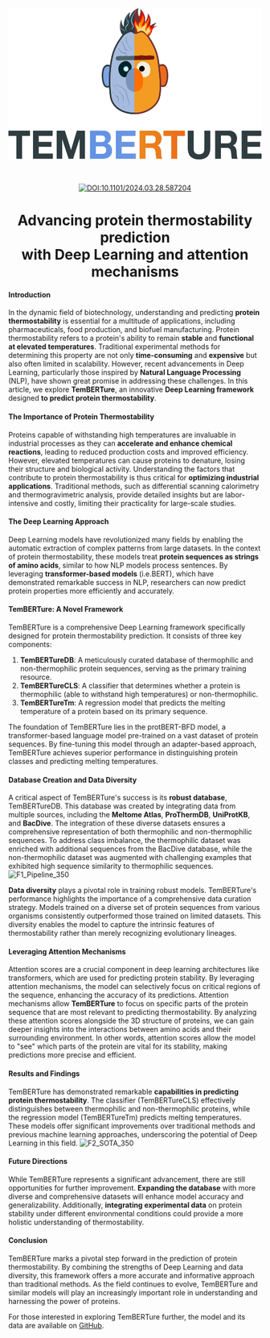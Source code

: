 <div align="center">   
<img title="logo" alt="" src="logo.png"  width="600" height="300" align="center">      

<br/><br/>
[![DOI:10.1101/2024.03.28.587204](http://img.shields.io/badge/DOI-10.1101/2024.03.28.587204-F28C28.svg)](https://www.biorxiv.org/content/10.1101/2024.03.28.587204v1)

</div>

<h1 style="text-align: center;">
    Advancing protein thermostability prediction <br> with Deep Learning and attention mechanisms
</h1>

#### Introduction

In the dynamic field of biotechnology, understanding and predicting **protein thermostability** is essential for a multitude of applications, including pharmaceuticals, food production, and biofuel manufacturing. Protein thermostability refers to a protein's ability to remain **stable** and **functional at elevated temperatures**. Traditional experimental methods for determining this property are not only **time-consuming** and **expensive** but also often limited in scalability. However, recent advancements in Deep Learning, particularly those inspired by **Natural Language Processing** (NLP), have shown great promise in addressing these challenges. In this article, we explore **TemBERTure**, an innovative **Deep Learning framework** designed **to predict protein thermostability**.

#### The Importance of Protein Thermostability

Proteins capable of withstanding high temperatures are invaluable in industrial processes as they can **accelerate and enhance chemical reactions**, leading to reduced production costs and improved efficiency. However, elevated temperatures can cause proteins to denature, losing their structure and biological activity. Understanding the factors that contribute to protein thermostability is thus critical for **optimizing industrial applications**. Traditional methods, such as differential scanning calorimetry and thermogravimetric analysis, provide detailed insights but are labor-intensive and costly, limiting their practicality for large-scale studies.

#### The Deep Learning Approach

Deep Learning models have revolutionized many fields by enabling the automatic extraction of complex patterns from large datasets. In the context of protein thermostability, these models treat **protein sequences as strings of amino acids**, similar to how NLP models process sentences. By leveraging **transformer-based models** (i.e.BERT), which have demonstrated remarkable success in NLP, researchers can now predict protein properties more efficiently and accurately.

#### TemBERTure: A Novel Framework

TemBERTure is a comprehensive Deep Learning framework specifically designed for protein thermostability prediction. It consists of three key components:

1. **TemBERTureDB**: A meticulously curated database of thermophilic and non-thermophilic protein sequences, serving as the primary training resource.
2. **TemBERTureCLS**: A classifier that determines whether a protein is thermophilic (able to withstand high temperatures) or non-thermophilic.
3. **TemBERTureTm**: A regression model that predicts the melting temperature of a protein based on its primary sequence.

The foundation of TemBERTure lies in the protBERT-BFD model, a transformer-based language model pre-trained on a vast dataset of protein sequences. By fine-tuning this model through an adapter-based approach, TemBERTure achieves superior performance in distinguishing protein classes and predicting melting temperatures.

#### Database Creation and Data Diversity

A critical aspect of TemBERTure's success is its **robust database**, TemBERTureDB. This database was created by integrating data from multiple sources, including the **Meltome Atlas**, **ProThermDB**, **UniProtKB**, and **BacDive**. The integration of these diverse datasets ensures a comprehensive representation of both thermophilic and non-thermophilic sequences. To address class imbalance, the thermophilic dataset was enriched with additional sequences from the BacDive database, while the non-thermophilic dataset was augmented with challenging examples that exhibited high sequence similarity to thermophilic sequences.
![F1_Pipeline_350](https://github.com/user-attachments/assets/dd3fa013-1c5a-4d6e-99b5-03c890f66e5c)

**Data diversity** plays a pivotal role in training robust models. TemBERTure's performance highlights the importance of a comprehensive data curation strategy. Models trained on a diverse set of protein sequences from various organisms consistently outperformed those trained on limited datasets. This diversity enables the model to capture the intrinsic features of thermostability rather than merely recognizing evolutionary lineages.

#### Leveraging Attention Mechanisms

Attention scores are a crucial component in deep learning architectures like transformers, which are used for predicting protein stability. By leveraging attention mechanisms, the model can selectively focus on critical regions of the sequence, enhancing the accuracy of its predictions. Attention mechanisms allow **TemBERTure** to focus on specific parts of the protein sequence that are most relevant to predicting thermostability. By analyzing these attention scores alongside the 3D structure of proteins, we can gain deeper insights into the interactions between amino acids and their surrounding environment. In other words, attention scores allow the model to "see" which parts of the protein are vital for its stability, making predictions more precise and efficient.

#### Results and Findings

TemBERTure has demonstrated remarkable **capabilities in predicting protein thermostability**. The classifier (TemBERTureCLS) effectively distinguishes between thermophilic and non-thermophilic proteins, while the regression model (TemBERTureTm) predicts melting temperatures. These models offer significant improvements over traditional methods and previous machine learning approaches, underscoring the potential of Deep Learning in this field.
![F2_SOTA_350](https://github.com/user-attachments/assets/1c0a2475-230b-4cee-86d8-eb297845980b)

#### Future Directions

While TemBERTure represents a significant advancement, there are still opportunities for further improvement. **Expanding the database** with more diverse and comprehensive datasets will enhance model accuracy and generalizability. Additionally, **integrating experimental data** on protein stability under different environmental conditions could provide a more holistic understanding of thermostability.

#### Conclusion

TemBERTure marks a pivotal step forward in the prediction of protein thermostability. By combining the strengths of Deep Learning and data diversity, this framework offers a more accurate and informative approach than traditional methods. As the field continues to evolve, TemBERTure and similar models will play an increasingly important role in understanding and harnessing the power of proteins.

For those interested in exploring TemBERTure further, the model and its data are available on [GitHub](https://github.com/ibmm-unibe-ch/TemBERTure).
